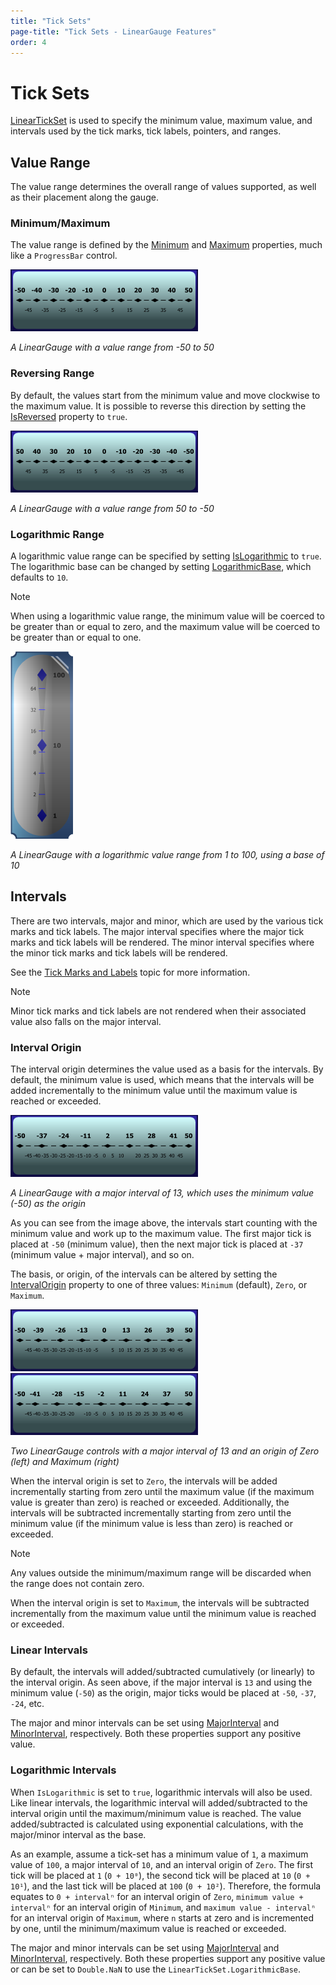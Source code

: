 ```yaml
---
title: "Tick Sets"
page-title: "Tick Sets - LinearGauge Features"
order: 4
---
```

# Tick Sets

[LinearTickSet](xref:@ActiproUIRoot.Controls.Gauge.LinearTickSet) is used to specify the minimum value, maximum value, and intervals used by the tick marks, tick labels, pointers, and ranges.

## Value Range

The value range determines the overall range of values supported, as well as their placement along the gauge.

### Minimum/Maximum

The value range is defined by the [Minimum](xref:@ActiproUIRoot.Controls.Gauge.Primitives.TickSetBase.Minimum) and [Maximum](xref:@ActiproUIRoot.Controls.Gauge.Primitives.TickSetBase.Maximum) properties, much like a `ProgressBar` control.

![Screenshot](../images/linear-tick-set.png)

*A LinearGauge with a value range from -50 to 50*

### Reversing Range

By default, the values start from the minimum value and move clockwise to the maximum value. It is possible to reverse this direction by setting the [IsReversed](xref:@ActiproUIRoot.Controls.Gauge.Primitives.TickSetBase.IsReversed) property to `true`.

![Screenshot](../images/linear-tick-set-reversed.png)

*A LinearGauge with a value range from 50 to -50*

### Logarithmic Range

A logarithmic value range can be specified by setting [IsLogarithmic](xref:@ActiproUIRoot.Controls.Gauge.Primitives.TickSetBase.IsLogarithmic) to `true`. The logarithmic base can be changed by setting [LogarithmicBase](xref:@ActiproUIRoot.Controls.Gauge.Primitives.TickSetBase.LogarithmicBase), which defaults to `10`.

> [!NOTE]
> When using a logarithmic value range, the minimum value will be coerced to be greater than or equal to zero, and the maximum value will be coerced to be greater than or equal to one.

![Screenshot](../images/linear-tick-set-logarithmic.png)

*A LinearGauge with a logarithmic value range from 1 to 100, using a base of 10*

## Intervals

There are two intervals, major and minor, which are used by the various tick marks and tick labels. The major interval specifies where the major tick marks and tick labels will be rendered. The minor interval specifies where the minor tick marks and tick labels will be rendered.

See the [Tick Marks and Labels](tick-marks-and-labels.md) topic for more information.

> [!NOTE]
> Minor tick marks and tick labels are not rendered when their associated value also falls on the major interval.

### Interval Origin

The interval origin determines the value used as a basis for the intervals. By default, the minimum value is used, which means that the intervals will be added incrementally to the minimum value until the maximum value is reached or exceeded.

![Screenshot](../images/linear-tick-set-interval-origin-minimum.png)

*A LinearGauge with a major interval of 13, which uses the minimum value (-50) as the origin*

As you can see from the image above, the intervals start counting with the minimum value and work up to the maximum value. The first major tick is placed at `-50` (minimum value), then the next major tick is placed at `-37` (minimum value + major interval), and so on.

The basis, or origin, of the intervals can be altered by setting the [IntervalOrigin](xref:@ActiproUIRoot.Controls.Gauge.Primitives.TickSetBase.IntervalOrigin) property to one of three values: `Minimum` (default), `Zero`, or `Maximum`.

![Screenshot](../images/linear-tick-set-interval-origin-zero.png)![Screenshot](../images/linear-tick-set-interval-origin-maximum.png)

*Two LinearGauge controls with a major interval of 13 and an origin of Zero (left) and Maximum (right)*

When the interval origin is set to `Zero`, the intervals will be added incrementally starting from zero until the maximum value (if the maximum value is greater than zero) is reached or exceeded. Additionally, the intervals will be subtracted incrementally starting from zero until the minimum value (if the minimum value is less than zero) is reached or exceeded.

> [!NOTE]
> Any values outside the minimum/maximum range will be discarded when the range does not contain zero.

When the interval origin is set to `Maximum`, the intervals will be subtracted incrementally from the maximum value until the minimum value is reached or exceeded.

### Linear Intervals

By default, the intervals will added/subtracted cumulatively (or linearly) to the interval origin. As seen above, if the major interval is `13` and using the minimum value (`-50`) as the origin, major ticks would be placed at `-50`, `-37`, `-24`, etc.

The major and minor intervals can be set using [MajorInterval](xref:@ActiproUIRoot.Controls.Gauge.Primitives.TickSetBase.MajorInterval) and [MinorInterval](xref:@ActiproUIRoot.Controls.Gauge.Primitives.TickSetBase.MinorInterval), respectively. Both these properties support any positive value.

### Logarithmic Intervals

When `IsLogarithmic` is set to `true`, logarithmic intervals will also be used. Like linear intervals, the logarithmic interval will added/subtracted to the interval origin until the maximum/minimum value is reached. The value added/subtracted is calculated using exponential calculations, with the major/minor interval as the base.

As an example, assume a tick-set has a minimum value of `1`, a maximum value of `100`, a major interval of `10`, and an interval origin of `Zero`. The first tick will be placed at `1` (`0 + 10⁰`), the second tick will be placed at `10` (`0 + 10¹`), and the last tick will be placed at `100` (`0 + 10²`).  Therefore, the formula equates to `0 + intervalⁿ` for an interval origin of `Zero`, `minimum value + intervalⁿ` for an interval origin of `Minimum`, and `maximum value - intervalⁿ` for an interval origin of `Maximum`, where `n` starts at zero and is incremented by one, until the minimum/maximum value is reached or exceeded.

The major and minor intervals can be set using [MajorInterval](xref:@ActiproUIRoot.Controls.Gauge.Primitives.TickSetBase.MajorInterval) and [MinorInterval](xref:@ActiproUIRoot.Controls.Gauge.Primitives.TickSetBase.MinorInterval), respectively. Both these properties support any positive value or can be set to `Double.NaN` to use the `LinearTickSet.LogarithmicBase`.
